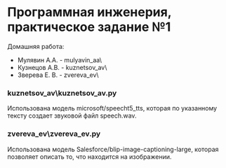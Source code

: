 # Программная инженерия, практическое задание №1

Домашняя работа:
* Мулявин А.А. - mulyavin_aa\
* Кузнецов А.В. - kuznetsov_av\
* Зверева Е. В. - zvereva_ev\

### kuznetsov_av\kuznetsov_av.py
Использована модель microsoft/speecht5_tts, которая по указанному тексту создает звуковой файл speech.wav.

### zvereva_ev\zvereva_ev.py
Использована модель Salesforce/blip-image-captioning-large, которая позволяет описать то, что находится на изображении.

